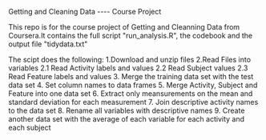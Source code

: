 Getting and Cleaning Data ---- Course Project

This repo is for the course project of Getting and Cleanning Data from Coursera.It contains the full script "run_analysis.R", the 
codebook and the output file "tidydata.txt"

The scipt does the following:
1.Download and unzip files 
2.Read Files into variables
  2.1 Read Activity labels and values
  2.2 Read Subject values
  2.3 Read Feature labels and values
3. Merge the training data set with the test data set
4. Set column names to data frames
5. Merge Activity, Subject and Feature into one data set
6. Extract only meansurements on the mean and standard deviation for each measurement
7. Join descriptive activity names to the data set
8. Rename all variables with descriptive names
9. Create another data set with the average of each variable for each activity and each subject
